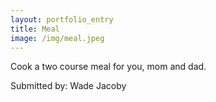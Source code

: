 ```yaml
---
layout: portfolio_entry
title: Meal
image: /img/meal.jpeg
---
```

Cook a two course meal for you, mom and dad.

Submitted by: Wade Jacoby